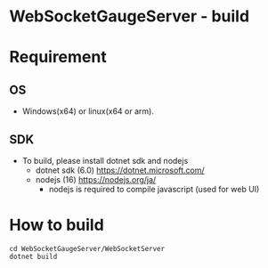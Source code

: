 # WebSocketGaugeServer - build

# Requirement
## OS
* Windows(x64) or linux(x64 or arm).
## SDK
* To build, please install dotnet sdk and nodejs
    * dotnet sdk (6.0) https://dotnet.microsoft.com/
    * nodejs (16) https://nodejs.org/ja/
        * nodejs is required to compile javascript (used for web UI)

# How to build
```
cd WebSocketGaugeServer/WebSocketServer
dotnet build



